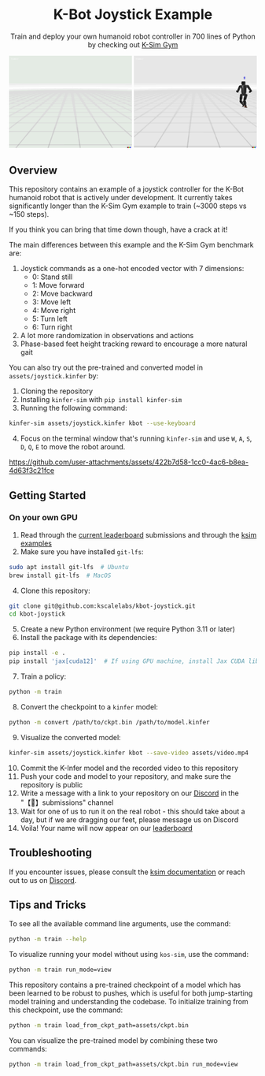 <div align="center">
<h1>K-Bot Joystick Example</h1>
<p>Train and deploy your own humanoid robot controller in 700 lines of Python by checking out <a href="https://github.com/kscalelabs/ksim-gym">K-Sim Gym</a></p>

<img src="https://github.com/kscalelabs/kbot-joystick/raw/master/assets/forward.gif" alt="K-Bot Joystick Demo" width="250">

<img src="https://github.com/kscalelabs/kbot-joystick/raw/master/assets/turn.gif" alt="K-Bot Joystick Demo" width="250">

</div>

## Overview
This repository contains an example of a joystick controller for the K-Bot humanoid robot that is actively under development. It currently takes significantly longer than the K-Sim Gym example to train (~3000 steps vs ~150 steps).

If you think you can bring that time down though, have a crack at it!

The main differences between this example and the K-Sim Gym benchmark are:
1. Joystick commands as a one-hot encoded vector with 7 dimensions:
    - 0: Stand still
    - 1: Move forward
    - 2: Move backward
    - 3: Move left
    - 4: Move right
    - 5: Turn left
    - 6: Turn right
2. A lot more randomization in observations and actions
3. Phase-based feet height tracking reward to encourage a more natural gait

You can also try out the pre-trained and converted model in `assets/joystick.kinfer` by:
1. Cloning the repository
2. Installing `kinfer-sim` with `pip install kinfer-sim`
3. Running the following command:
```bash
kinfer-sim assets/joystick.kinfer kbot --use-keyboard
```
4. Focus on the terminal window that's running `kinfer-sim` and use `W`, `A`, `S`, `D`, `Q`, `E` to move the robot around.

https://github.com/user-attachments/assets/422b7d58-1cc0-4ac6-b8ea-4d63f3c21fce

## Getting Started

### On your own GPU

1. Read through the [current leaderboard](https://url.kscale.dev/leaderboard) submissions and through the [ksim examples](https://github.com/kscalelabs/ksim/tree/master/examples)
2. Make sure you have installed `git-lfs`:

```bash
sudo apt install git-lfs  # Ubuntu
brew install git-lfs  # MacOS
```

4. Clone this repository:

```bash
git clone git@github.com:kscalelabs/kbot-joystick.git
cd kbot-joystick
```

5. Create a new Python environment (we require Python 3.11 or later)
6. Install the package with its dependencies:

```bash
pip install -e .
pip install 'jax[cuda12]'  # If using GPU machine, install Jax CUDA libraries
```

7. Train a policy:

```bash
python -m train
```

8. Convert the checkpoint to a `kinfer` model:

```bash
python -m convert /path/to/ckpt.bin /path/to/model.kinfer
```

9. Visualize the converted model:

```bash
kinfer-sim assets/joystick.kinfer kbot --save-video assets/video.mp4
```

10. Commit the K-Infer model and the recorded video to this repository
11. Push your code and model to your repository, and make sure the repository is public
12. Write a message with a link to your repository on our [Discord](https://url.kscale.dev/discord) in the "【🧠】submissions" channel
13. Wait for one of us to run it on the real robot - this should take about a day, but if we are dragging our feet, please message us on Discord
14. Voila! Your name will now appear on our [leaderboard](https://url.kscale.dev/leaderboard)

## Troubleshooting

If you encounter issues, please consult the [ksim documentation](https://docs.kscale.dev/docs/ksim#/) or reach out to us on [Discord](https://url.kscale.dev/docs).

## Tips and Tricks

To see all the available command line arguments, use the command:

```bash
python -m train --help
```

To visualize running your model without using `kos-sim`, use the command:

```bash
python -m train run_mode=view
```

This repository contains a pre-trained checkpoint of a model which has been learned to be robust to pushes, which is useful for both jump-starting model training and understanding the codebase. To initialize training from this checkpoint, use the command:

```bash
python -m train load_from_ckpt_path=assets/ckpt.bin
```

You can visualize the pre-trained model by combining these two commands:

```bash
python -m train load_from_ckpt_path=assets/ckpt.bin run_mode=view
```

